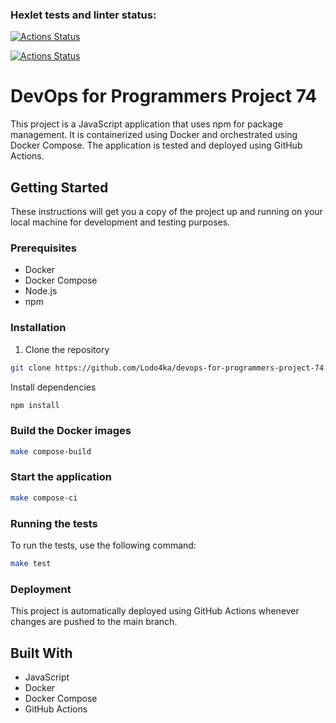 ### Hexlet tests and linter status:
[![Actions Status](https://github.com/Lodo4ka/devops-for-programmers-project-74/actions/workflows/hexlet-check.yml/badge.svg)](https://github.com/Lodo4ka/devops-for-programmers-project-74/actions)


[![Actions Status](https://github.com/Lodo4ka/devops-for-programmers-project-74/actions/workflows/push.yml/badge.svg)](https://github.com/Lodo4ka/devops-for-programmers-project-74/actions)

# DevOps for Programmers Project 74

This project is a JavaScript application that uses npm for package management. It is containerized using Docker and orchestrated using Docker Compose. The application is tested and deployed using GitHub Actions.

## Getting Started

These instructions will get you a copy of the project up and running on your local machine for development and testing purposes.

### Prerequisites

- Docker
- Docker Compose
- Node.js
- npm

### Installation

1. Clone the repository
```bash
git clone https://github.com/Lodo4ka/devops-for-programmers-project-74.git
```

Install dependencies

```bash
npm install
```

### Build the Docker images

```bash
make compose-build
```

### Start the application

```bash
make compose-ci
```

### Running the tests
To run the tests, use the following command:

```bash
make test
```

### Deployment

This project is automatically deployed using GitHub Actions whenever changes are pushed to the main branch.

## Built With
* JavaScript
* Docker
* Docker Compose
* GitHub Actions